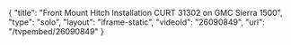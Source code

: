 {
    "title": "Front Mount Hitch Installation CURT 31302 on GMC Sierra 1500",
    "type": "solo",
    "layout": "iframe-static",
    "videoId": "26090849",
    "url": "\/tvpembed\/26090849"
}